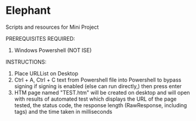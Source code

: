 # Elephant
Scripts and resources for Mini Project

PREREQUISITES REQUIRED:
1. Windows Powershell (NOT ISE)

INSTRUCTIONS:
1. Place URLList on Desktop
2. Ctrl + A, Ctrl + C text from Powershell file into Powershell to bypass signing if signing is enabled (else can run directly,) then press enter 
3. HTM page named "TEST.htm" will be created on desktop and will open with results of automated test which displays the URL of the page tested, the status code, the response length (RawResponse, including tags) and the time taken in milliseconds
